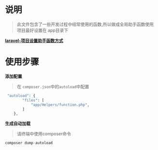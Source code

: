 #   说明

> 此文件包含了一些开发过程中经常使用的函数,所以做成全局助手函数使用
项目最好设置在 app目录下

[**laravel-项目设置助手函数方式**](https://www.cnblogs.com/yaoliuyang/p/12841715.html)


# 使用步骤
**添加配置**
> 在 `composer.json`中的`autoload`中配置
```php
 "autoload": {
        "files": [
            "app/Helpers/function.php",
        ]
    },
```
**生成自动加载**
> 请终端中使用composer命令
```php
composer dump-autoload
```